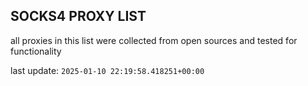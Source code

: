 ## SOCKS4 PROXY LIST

all proxies in this list were collected from open sources and tested for functionality

last update: `2025-01-10 22:19:58.418251+00:00`
